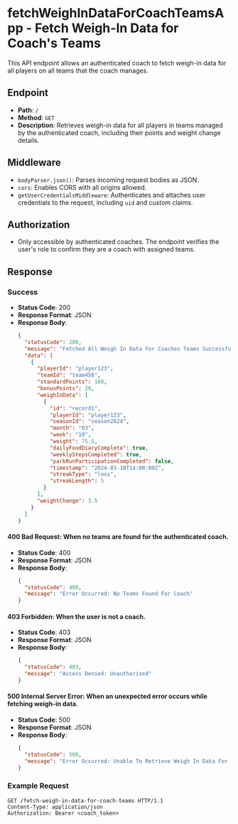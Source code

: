# fetchWeighInDataForCoachTeamsApp - Fetch Weigh-In Data for Coach's Teams

This API endpoint allows an authenticated coach to fetch weigh-in data for all players on all teams that the coach manages.

## Endpoint

- **Path**: `/`
- **Method**: `GET`
- **Description**: Retrieves weigh-in data for all players in teams managed by the authenticated coach, including their points and weight change details.

## Middleware

- `bodyParser.json()`: Parses incoming request bodies as JSON.
- `cors`: Enables CORS with all origins allowed.
- `getUserCredentialsMiddleware`: Authenticates and attaches user credentials to the request, including `uid` and custom claims.

## Authorization

- Only accessible by authenticated coaches. The endpoint verifies the user's role to confirm they are a coach with assigned teams.

## Response

### Success

- **Status Code**: 200
- **Response Format**: JSON
- **Response Body**:
  ```json
  {
    "statusCode": 200,
    "message": "Fetched All Weigh In Data For Coaches Teams Successfully.",
    "data": [
      {
        "playerId": "player123",
        "teamId": "team456",
        "standardPoints": 100,
        "bonusPoints": 20,
        "weighInData": [
          {
            "id": "record1",
            "playerId": "player123",
            "seasonId": "season2024",
            "month": "03",
            "week": "10",
            "weight": 75.5,
            "dailyFoodDiaryComplete": true,
            "weeklyStepsCompleted": true,
            "parkRunParticipationCompleted": false,
            "timestamp": "2024-03-10T14:00:00Z",
            "streakType": "loss",
            "streakLength": 5
          }
        ],
        "weightChange": 3.5
      }
    ]
  }
  ```

#### 400 Bad Request: When no teams are found for the authenticated coach.

- **Status Code**: 400
- **Response Format**: JSON
- **Response Body**:
  ```json
  {
    "statusCode": 400,
    "message": "Error Occurred: No Teams Found For Coach"
  }
  ```

#### 403 Forbidden: When the user is not a coach.

- **Status Code**: 403
- **Response Format**: JSON
- **Response Body**:
  ```json
  {
    "statusCode": 403,
    "message": "Access Denied: Unauthorized"
  }
  ```

#### 500 Internal Server Error: When an unexpected error occurs while fetching weigh-in data.

- **Status Code**: 500
- **Response Format**: JSON
- **Response Body**:
  ```json
  {
    "statusCode": 500,
    "message": "Error Occurred: Unable To Retrieve Weigh In Data For Coaches Teams."
  }
  ```

### Example Request

```http
GET /fetch-weigh-in-data-for-coach-teams HTTP/1.1
Content-Type: application/json
Authorization: Bearer <coach_token>
```

